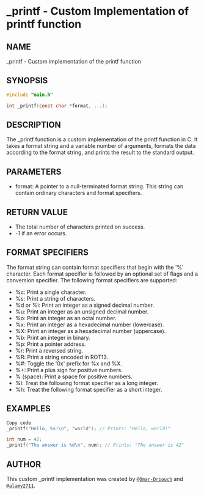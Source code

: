 
# _printf - Custom Implementation of printf function

## NAME

_printf - Custom implementation of the printf function

## SYNOPSIS

```c
#include "main.h"

int _printf(const char *format, ...);
```

## DESCRIPTION
The _printf function is a custom implementation of the printf function in C. It takes a format string and a variable number of arguments, formats the data according to the format string, and prints the result to the standard output.

## PARAMETERS
+ format: A pointer to a null-terminated format string. This string can contain ordinary characters and format specifiers.
## RETURN VALUE
+ The total number of characters printed on success.
+ -1 if an error occurs.
## FORMAT SPECIFIERS
The format string can contain format specifiers that begin with the '%' character. Each format specifier is followed by an optional set of flags and a conversion specifier. The following format specifiers are supported:

+ %c: Print a single character.
+ %s: Print a string of characters.
+ %d or %i: Print an integer as a signed decimal number.
+ %u: Print an integer as an unsigned decimal number.
+ %o: Print an integer as an octal number.
+ %x: Print an integer as a hexadecimal number (lowercase).
+ %X: Print an integer as a hexadecimal number (uppercase).
+ %b: Print an integer in binary.
+ %p: Print a pointer address.
+ %r: Print a reversed string.
+ %R: Print a string encoded in ROT13.
+ %#: Toggle the '0x' prefix for %x and %X.
+ %+: Print a plus sign for positive numbers.
+ % (space): Print a space for positive numbers.
+ %l: Treat the following format specifier as a long integer.
+ %h: Treat the following format specifier as a short integer.
## EXAMPLES
```c
Copy code
_printf("Hello, %s!\n", "world"); // Prints: "Hello, world!"

int num = 42;
_printf("The answer is %d\n", num); // Prints: "The answer is 42"
```

## AUTHOR
This custom _printf implementation was created by [`@Omar-Driouch`](https://github.com/Omar-Driouch) and [`@alamy2711`](https://github.com/alamy2711).
